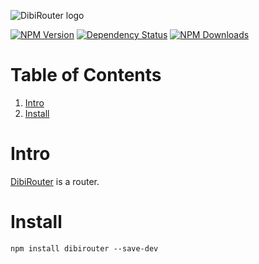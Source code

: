

![DibiRouter logo](https://dibi.afialapis.com/assets/images/logo/dibirouter_name.png)

[![NPM Version](https://badge.fury.io/js/dibirouter.svg)](https://www.npmjs.com/package/dibirouter)
[![Dependency Status](https://david-dm.org/afialapis/dibirouter.svg)](https://david-dm.org/afialapis/dibirouter)
[![NPM Downloads](https://img.shields.io/npm/dm/dibirouter.svg?style=flat)](https://www.npmjs.com/package/dibirouter)

# Table of Contents

1. [Intro](#intro)
2. [Install](#install)


# Intro

[DibiRouter](http://dibi.afialapis.com/) is a router.

# Install

```
npm install dibirouter --save-dev
```
